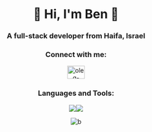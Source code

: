 <h1 align="center">👋 Hi, I'm Ben 👋</h1>
<h3 align="center">A full-stack developer from Haifa, Israel</h3>


<h3 align="center">Connect with me:</h3>
<p align="center">
<a href="https://www.linkedin.com/in/benyo270000/" target="blank"><img align="center" src="https://raw.githubusercontent.com/rahuldkjain/github-profile-readme-generator/master/src/images/icons/Social/linked-in-alt.svg" alt="oleg-tabachnikow-190685224" height="30" width="40" /></a>
  
 
  
<h3 align="center">Languages and Tools:</h3>
 <p align="center">
  <a href="https://skillicons.dev">
    <img src="https://skillicons.dev/icons?i=html,css,js,react,redux,ts,tailwind,jest,nodejs,express,mongodb,figma,git,gcp,webpack" /><img src="https://skillicons.dev/icons?i=nextjs,materialui" />
  </a>
</p>

<p align="center"><img align="center" src="https://github-readme-stats.vercel.app/api/top-langs?username=benyossef27&show_icons=true&locale=en&layout=compact" alt="b" /></p>
